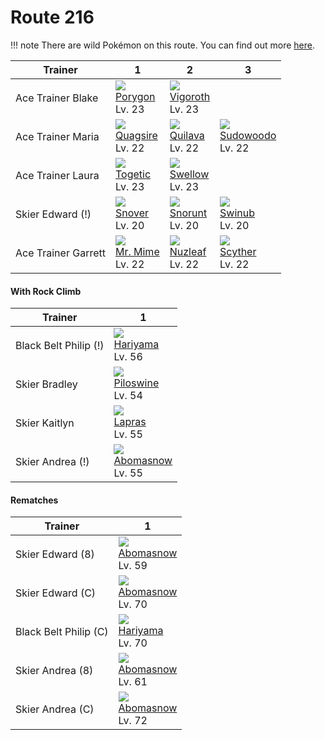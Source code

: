 # Route 216

!!! note
    There are wild Pokémon on this route. You can find out more [here](/wild_pokemon/route_216/).


Trainer             | 1                                   | 2                                   | 3                                   
---                 | ---                                 | ---                                 | ---                                 
Ace Trainer Blake   | ![][137]<br> [Porygon]<br> Lv. 23   | ![][288]<br> [Vigoroth]<br> Lv. 23  
Ace Trainer Maria   | ![][195]<br> [Quagsire]<br> Lv. 22  | ![][156]<br> [Quilava]<br> Lv. 22   | ![][185]<br> [Sudowoodo]<br> Lv. 22 
Ace Trainer Laura   | ![][176]<br> [Togetic]<br> Lv. 23   | ![][277]<br> [Swellow]<br> Lv. 23   
Skier Edward (!)    | ![][459]<br> [Snover]<br> Lv. 20    | ![][361]<br> [Snorunt]<br> Lv. 20   | ![][220]<br> [Swinub]<br> Lv. 20    
Ace Trainer Garrett | ![][122]<br> [Mr. Mime]<br> Lv. 22  | ![][274]<br> [Nuzleaf]<br> Lv. 22   | ![][123]<br> [Scyther]<br> Lv. 22   

#### With Rock Climb

Trainer               | 1                                   
---                   | ---                                 
Black Belt Philip (!) | ![][297]<br> [Hariyama]<br> Lv. 56  | ![][068]<br> [Machamp]<br> Lv. 56   
Skier Bradley         | ![][221]<br> [Piloswine]<br> Lv. 54 | ![][362]<br> [Glalie]<br> Lv. 54    
Skier Kaitlyn         | ![][131]<br> [Lapras]<br> Lv. 55    
Skier Andrea (!)      | ![][460]<br> [Abomasnow]<br> Lv. 55 

#### Rematches

Trainer               | 1                                   
---                   | ---                                 
Skier Edward (8)      | ![][460]<br> [Abomasnow]<br> Lv. 59 | ![][362]<br> [Glalie]<br> Lv. 59    | ![][221]<br> [Piloswine]<br> Lv. 59 
Skier Edward (C)      | ![][460]<br> [Abomasnow]<br> Lv. 70 | ![][362]<br> [Glalie]<br> Lv. 70    | ![][473]<br> [Mamoswine]<br> Lv. 70 
Black Belt Philip (C) | ![][297]<br> [Hariyama]<br> Lv. 70  | ![][068]<br> [Machamp]<br> Lv. 70   | ![][062]<br> [Poliwrath]<br> Lv. 70 
Skier Andrea (8)      | ![][460]<br> [Abomasnow]<br> Lv. 61 
Skier Andrea (C)      | ![][460]<br> [Abomasnow]<br> Lv. 72 


[Poliwrath]: /pokemon_changes/062/
[Machamp]: /pokemon_changes/068/
[Mr. Mime]: /pokemon_changes/122/
[Scyther]: /pokemon_changes/123/
[Lapras]: /pokemon_changes/131/
[Porygon]: /pokemon_changes/137/
[Quilava]: /pokemon_changes/156/
[Togetic]: /pokemon_changes/176/
[Sudowoodo]: /pokemon_changes/185/
[Quagsire]: /pokemon_changes/195/
[Swinub]: /pokemon_changes/220/
[Piloswine]: /pokemon_changes/221/
[Nuzleaf]: /pokemon_changes/274/
[Swellow]: /pokemon_changes/277/
[Vigoroth]: /pokemon_changes/288/
[Hariyama]: /pokemon_changes/297/
[Snorunt]: /pokemon_changes/361/
[Glalie]: /pokemon_changes/362/
[Snover]: /pokemon_changes/459/
[Abomasnow]: /pokemon_changes/460/
[Mamoswine]: /pokemon_changes/473/
[062]: /img/pokemon/062.png
[068]: /img/pokemon/068.png
[122]: /img/pokemon/122.png
[123]: /img/pokemon/123.png
[131]: /img/pokemon/131.png
[137]: /img/pokemon/137.png
[156]: /img/pokemon/156.png
[176]: /img/pokemon/176.png
[185]: /img/pokemon/185.png
[195]: /img/pokemon/195.png
[220]: /img/pokemon/220.png
[221]: /img/pokemon/221.png
[274]: /img/pokemon/274.png
[277]: /img/pokemon/277.png
[288]: /img/pokemon/288.png
[297]: /img/pokemon/297.png
[361]: /img/pokemon/361.png
[362]: /img/pokemon/362.png
[459]: /img/pokemon/459.png
[460]: /img/pokemon/460.png
[473]: /img/pokemon/473.png
